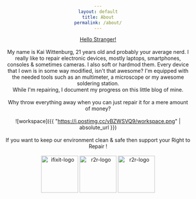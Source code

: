 ```yaml
---
layout: default
title: About
permalink: /about/
---
```


<ins> Hello Stranger!</ins>
<br>
<br>
My name is Kai Wittenburg, 21 years old and probably your average nerd. I really like to repair electronic devices, mostly laptops, smartphones, consoles & sometimes cameras. I also soft or hardmod them. Every device that I own is in some way modified, isn't that awesome?  I'm equipped with the needed tools such as an multimeter, a microscope or my awesome soldering station.  
While I'm repairing, I document my progress on this little blog of mine.
<br>
<br>
Why throw everything away when you can just repair it for a mere amount of money?
<br>
<br>
![workspace]({{ "https://i.postimg.cc/vBZWSVQ9/workspace.png" | absolute_url }})
<br>
<br>
If you want to keep our environment clean & safe then support your Right to Repair !
<br>
<br>
<a href="https://ifixit.com"><img border=0 alt="ifixit-logo" src="https://i.postimg.cc/nzJWsTGx/ifixit-logo.png" width="100" height="100"></a>­
<a href="https://repair.eu/">
<img border=0 alt="r2r-logo" src="https://i.postimg.cc/MHs3Fw2Z/r2r.png" width="100" height="100"></a>
<a href="https://www.repair.org/stand-up/">
<img border=0 alt="r2r-logo" src="https://i.postimg.cc/mZVnDYzx/rdo.jpg" width="100" height="100"></a>

<style>
body
{
text-align:center;
}
</style>